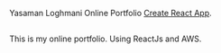 Yasaman Loghmani Online Portfolio [Create React App](https://yasamanloghmani.com).

## 

This is my online portfolio. Using ReactJs and AWS.


<blockquote class="imgur-embed-pub" lang="en" data-id="a/vHMkp9w"><a href="//imgur.com/a/vHMkp9w"></a></blockquote><script async src="//s.imgur.com/min/embed.js" charset="utf-8"></script>

